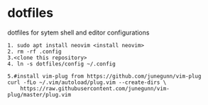 # dotfiles
dotfiles for sytem shell and editor configurations

```
1. sudo apt install neovim <install neovim>
2. rm -rf .config
3.<clone this repository>
4. ln -s dotfiles/config ~/.config

5.#install vim-plug from https://github.com/junegunn/vim-plug
curl -fLo ~/.vim/autoload/plug.vim --create-dirs \
    https://raw.githubusercontent.com/junegunn/vim-plug/master/plug.vim
